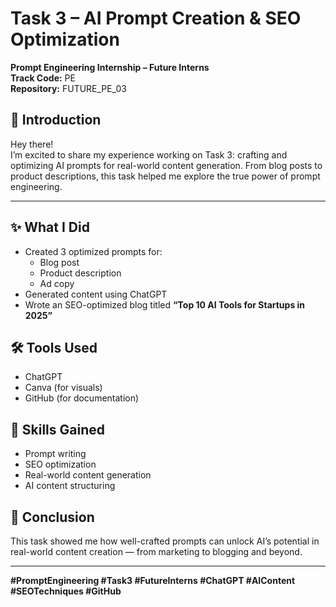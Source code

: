 # Task 3 – AI Prompt Creation & SEO Optimization  
**Prompt Engineering Internship – Future Interns**  
**Track Code:** PE  
**Repository:** FUTURE_PE_03

## 👋 Introduction  
Hey there!  
I’m excited to share my experience working on Task 3: crafting and optimizing AI prompts for real-world content generation. From blog posts to product descriptions, this task helped me explore the true power of prompt engineering.

---

## ✨ What I Did  
- Created 3 optimized prompts for:
  - Blog post  
  - Product description  
  - Ad copy
- Generated content using ChatGPT  
- Wrote an SEO-optimized blog titled **“Top 10 AI Tools for Startups in 2025”**

## 🛠️ Tools Used  
- ChatGPT  
- Canva (for visuals)  
- GitHub (for documentation)

## 🚀 Skills Gained  
- Prompt writing  
- SEO optimization  
- Real-world content generation  
- AI content structuring

## 📝 Conclusion  
This task showed me how well-crafted prompts can unlock AI’s potential in real-world content creation — from marketing to blogging and beyond.

---

**#PromptEngineering #Task3 #FutureInterns #ChatGPT #AIContent #SEOTechniques #GitHub**
